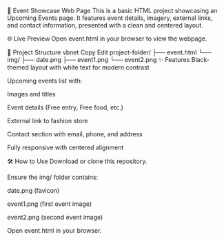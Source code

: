 🎉 Event Showcase Web Page
This is a basic HTML project showcasing an Upcoming Events page. It features event details, imagery, external links, and contact information, presented with a clean and centered layout.

🌐 Live Preview
Open event.html in your browser to view the webpage.

📁 Project Structure
vbnet
Copy
Edit
project-folder/
├── event.html
└── img/
    ├── date.png
    ├── event1.png
    └── event2.png
✨ Features
Black-themed layout with white text for modern contrast

Upcoming events list with:

Images and titles

Event details (Free entry, Free food, etc.)

External link to fashion store

Contact section with email, phone, and address

Fully responsive with centered alignment

🛠️ How to Use
Download or clone this repository.

Ensure the img/ folder contains:

date.png (favicon)

event1.png (first event image)

event2.png (second event image)

Open event.html in your browser.
